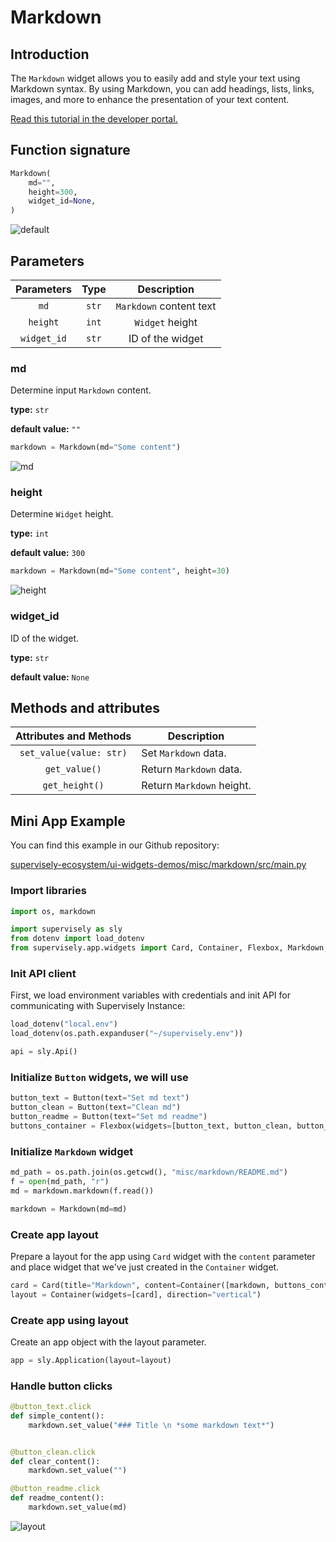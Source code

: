 # Markdown

## Introduction

The `Markdown` widget allows you to easily add and style your text using Markdown syntax. By using Markdown, you can add headings, lists, links, images, and more to enhance the presentation of your text content.

[Read this tutorial in the developer portal.](https://developer.supervise.ly/app-development/apps-with-gui/markdown)

## Function signature

```python
Markdown(
    md="",
    height=300,
    widget_id=None,
)
```

![default](https://user-images.githubusercontent.com/120389559/224316390-de355f21-bf5b-4dca-9619-43cc523562f9.png)

## Parameters

| Parameters  | Type  |       Description       |
| :---------: | :---: | :---------------------: |
|    `md`     | `str` | `Markdown` content text |
|  `height`   | `int` |     `Widget` height     |
| `widget_id` | `str` |    ID of the widget     |

### md

Determine input `Markdown` content.

**type:** `str`

**default value:** `""`

```python
markdown = Markdown(md="Some content")
```

![md](https://user-images.githubusercontent.com/120389559/224316855-4dd7d72a-3818-44f5-bc74-7a83ac1a82ab.png)

### height

Determine `Widget` height.

**type:** `int`

**default value:** `300`

```python
markdown = Markdown(md="Some content", height=30)
```

![height](https://user-images.githubusercontent.com/120389559/224317474-e94ef7c0-39f2-42db-b7d6-5a105d84e11b.png)

### widget_id

ID of the widget.

**type:** `str`

**default value:** `None`

## Methods and attributes

| Attributes and Methods  | Description               |
| :---------------------: | ------------------------- |
| `set_value(value: str)` | Set `Markdown` data.      |
|      `get_value()`      | Return `Markdown` data.   |
|     `get_height()`      | Return `Markdown` height. |

## Mini App Example

You can find this example in our Github repository:

[supervisely-ecosystem/ui-widgets-demos/misc/markdown/src/main.py](https://github.com/supervisely-ecosystem/ui-widgets-demos/blob/master/misc/markdown/src/main.py)

### Import libraries

```python
import os, markdown

import supervisely as sly
from dotenv import load_dotenv
from supervisely.app.widgets import Card, Container, Flexbox, Markdown, Button
```

### Init API client

First, we load environment variables with credentials and init API for communicating with Supervisely Instance:

```python
load_dotenv("local.env")
load_dotenv(os.path.expanduser("~/supervisely.env"))

api = sly.Api()
```

### Initialize `Button` widgets, we will use

```python
button_text = Button(text="Set md text")
button_clean = Button(text="Clean md")
button_readme = Button(text="Set md readme")
buttons_container = Flexbox(widgets=[button_text, button_clean, button_readme])
```

### Initialize `Markdown` widget

```python
md_path = os.path.join(os.getcwd(), "misc/markdown/README.md")
f = open(md_path, "r")
md = markdown.markdown(f.read())

markdown = Markdown(md=md)
```

### Create app layout

Prepare a layout for the app using `Card` widget with the `content` parameter and place widget that we've just created in the `Container` widget.

```python
card = Card(title="Markdown", content=Container([markdown, buttons_container]))
layout = Container(widgets=[card], direction="vertical")
```

### Create app using layout

Create an app object with the layout parameter.

```python
app = sly.Application(layout=layout)
```

### Handle button clicks

```python
@button_text.click
def simple_content():
    markdown.set_value("### Title \n *some markdown text*")


@button_clean.click
def clear_content():
    markdown.set_value("")

@button_readme.click
def readme_content():
    markdown.set_value(md)
```

![layout](https://user-images.githubusercontent.com/120389559/224319059-a601a2a4-fc67-4551-bf22-df3b621f9260.gif)
